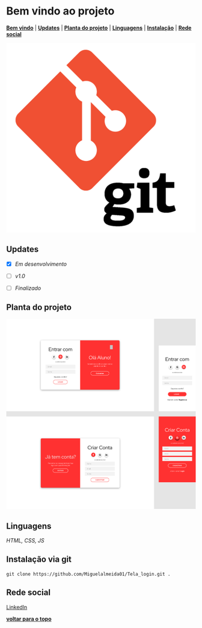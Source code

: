 # Bem vindo ao projeto
[**Bem vindo**](#bem-vindo-ao-projeto) | [**Updates**](#updates) | [**Planta do projeto**](#planta-do-projeto) | [**Linguagens**](#linguagens) | [**Instalação**](#instalação-via-git) | [**Rede social**](#rede-social)

![imagem do git](/img/readme.png) 

## Updates

- [x] _Em desenvolvimento_

- [ ] _v1.0_

- [ ] _Finalizado_

## Planta do projeto

![Foto do projeto](/img/Projeto.png)

## Linguagens

 _HTML, CSS, JS_

 ## Instalação via git

 ```Git
 git clone https://github.com/Miguelalmeida01/Tela_login.git .
 ```
## Rede social

[Linkedln](https://www.linkedin.com/in/miguel-almeida-32aa6b225/)

[**voltar para o topo**](#bem-vindo-ao-projeto)